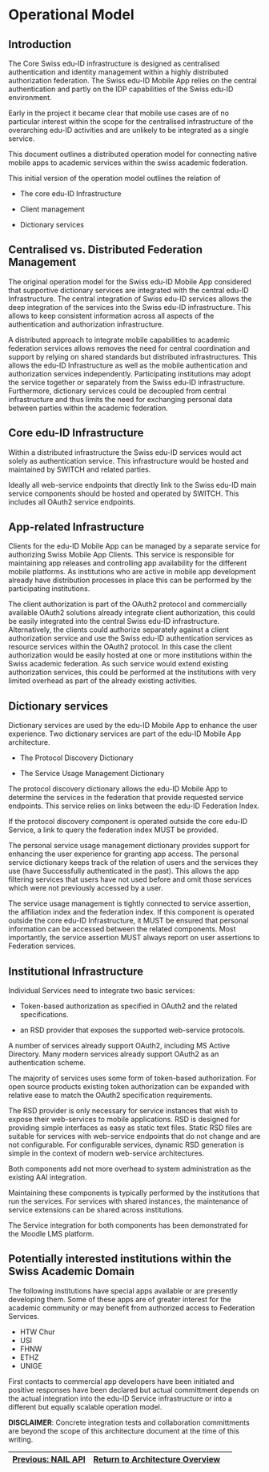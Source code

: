# Operational Model

## Introduction

The Core Swiss edu-ID infrastructure is designed as centralised authentication and identity management within a highly distributed authorization federation. The Swiss edu-ID Mobile App relies on the central authentication and partly on the IDP capabilities of the Swiss edu-ID environment.

Early in the project it became clear that mobile use cases are of no particular interest within the scope for the centralised infrastructure of the overarching edu-ID activities and are unlikely to be integrated as a single service.

This document outlines a distributed operation model for connecting native mobile apps to academic services within the swiss academic federation.

This initial version of the operation model outlines the relation of

* The core edu-ID Infrastructure

* Client management

* Dictionary services

## Centralised vs. Distributed Federation Management

The original operation model for the Swiss edu-ID Mobile App considered that supportive dictionary services are integrated with the central edu-ID Infrastructure. The central integration of Swiss edu-ID services allows the deep integration of the services into the Swiss edu-ID infrastructure. This allows to keep consistent information across all aspects of the authentication and authorization infrastructure.

A distributed approach to integrate mobile capabilities to academic federation services allows removes the need for central coordination and support by relying on shared standards but distributed infrastructures. This allows the edu-ID Infrastructure as well as the mobile authentication and authorization services independently. Participating institutions may adopt the service together or separately from the Swiss edu-ID infrastructure. Furthermore, dictionary services could be decoupled from central infrastructure and thus limits the need for exchanging personal data between parties within the academic federation.

## Core edu-ID Infrastructure

Within a distributed infrastructure the Swiss edu-ID services would act solely as authentication service. This infrastructure would be hosted and maintained by SWITCH and related parties.

Ideally all web-service endpoints that directly link to the Swiss edu-ID main service components should be hosted and operated by SWITCH. This includes all OAuth2 service endpoints.

## App-related Infrastructure

Clients for the edu-ID Mobile App can be managed by a separate service for authorizing Swiss Mobile App Clients. This service is responsible for maintaining app releases and controlling app availability for the different mobile platforms. As institutions who are active in mobile app development already have distribution processes in place this can be performed by the participating institutions.

The client authorization is part of the OAuth2 protocol and commercially available OAuth2 solutions already integrate client authorization, this could be easily integrated into the central Swiss edu-ID infrastructure. Alternatively, the clients could authorize separately against a client authorization service and use the Swiss edu-ID authentication services as resource services within the OAuth2 protocol. In this case the client authorization would be easily hosted at one or more institutions within the Swiss academic federation. As such service would extend existing authorization services, this could be performed at the institutions with very limited overhead as part of the already existing activities.

## Dictionary services

Dictionary services are used by the edu-ID Mobile App to enhance the user experience. Two dictionary services are part of the edu-ID Mobile App architecture.

* The Protocol Discovery Dictionary

* The Service Usage Management Dictionary

The protocol discovery dictionary allows the edu-ID Mobile App to determine the services in the federation that provide requested service endpoints. This service relies on links between the edu-ID Federation Index.

If the protocol discovery component is operated outside the core edu-ID Service, a link to query the federation index MUST be provided.

The personal service usage management dictionary provides support for enhancing the user experience for granting app access. The personal service dictionary keeps track of the relation of users and the services they use (have Successfully authenticated in the past). This allows the app filtering services that users have not used before and omit those services which were not previously accessed by a user.

The service usage management is tightly connected to service assertion, the affiliation index and the federation index. If this component is operated outside the core edu-ID Infrastructure, it MUST be ensured that personal information can be accessed between the related components. Most importantly, the service assertion MUST always report on user assertions to Federation services.

## Institutional Infrastructure

Individual Services need to integrate two basic services:

* Token-based authorization as specified in OAuth2 and the related specifications.

* an RSD provider that exposes the supported web-service protocols.

A number of services already support OAuth2, including MS Active Directory. Many modern services already support OAuth2 as an authentication scheme.

The majority of services uses some form of token-based authorization. For open source products existing token authorization can be expanded with relative ease to match the OAuth2 specification requirements.

The RSD provider is only necessary for service instances that wish to expose their web-services to mobile applications. RSD is designed for providing simple interfaces as easy as static text files. Static RSD files are suitable for services with web-service endpoints that do not change and are not configurable. For configurable services, dynamic RSD generation is simple in the context of modern web-service architectures.

Both components add not more overhead to system administration as the existing AAI integration.

Maintaining these components is typically performed by the institutions that run the services. For services with shared instances, the maintenance of service extensions can be shared across institutions.

The Service integration for both components has been demonstrated for the Moodle LMS platform.


## Potentially interested institutions within the Swiss Academic Domain

The following institutions have special apps available or are presently developing them. Some of these apps are of greater interest for the academic community or may benefit from authorized access to Federation Services.

* HTW Chur
* USI
* FHNW
* ETHZ
* UNIGE

First contacts to commercial app developers have been initiated and positive responses have been declared but actual committment depends on the actual integration into the edu-ID Service infrastructure or into a different but equally scalable operation model.

__DISCLAIMER__: Concrete integration tests and collaboration committments are beyond the scope of this architecture document at the time of this writing.

| [Previous: NAIL API](40-nail-api.md) | [Return to  Architecture Overview](00-overview.md) | |
| :---- | :----: | ----: |
